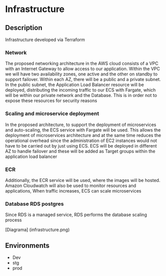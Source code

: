 # Infrastructure

## Description
Infrastructure developed via Terraform

### Network
The proposed networking architecture in the AWS cloud consists of a VPC with an Internet
Gateway to allow access to our application. Within the VPC we will have two availability
zones, one active and the other on standby to support failover.
Within each AZ, there will be a public and a private subnet. In the public subnet, the
Application Load Balancer resource will be deployed, distributing the incoming traffic to our
ECS with Fargate, which will be within our private network and the Database. This is in order
not to expose these resources for security reasons

### Scaling and microservice deployment
In the proposed architecture, to support the deployment of microservices and auto-scaling,
the ECS service with Fargate will be used. This allows the deployment of microservices
architecture and at the same time reduces the operational overhead since the administration
of EC2 instances would not have to be carried out by just using ECS. ECS will be deployed
in different AZ to handle failover and these will be added as Target groups within the
application load balancer

### ECR
Additionally, the ECR service will be used, where the images will be hosted. Amazon
Cloudwatch will also be used to monitor resources and applications, When traffic increases,
ECS can scale microservices

### Database RDS postgres
Since RDS is a managed service, RDS performs the database scaling process

[Diagrama] (infrastructure.png)

## Environments
- Dev
- stg
- prod

